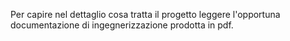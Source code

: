 Per capire nel dettaglio cosa tratta il progetto leggere l'opportuna documentazione di ingegnerizzazione prodotta in pdf. 

